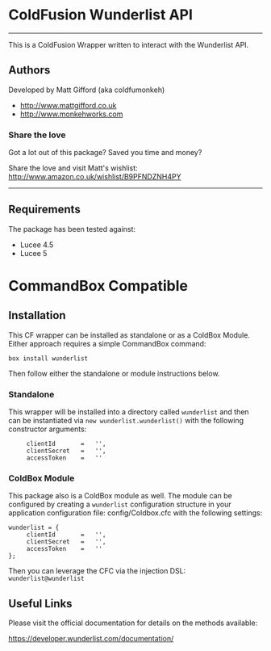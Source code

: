 # ColdFusion Wunderlist API

---

This is a ColdFusion Wrapper written to interact with the Wunderlist API.


## Authors

Developed by Matt Gifford (aka coldfumonkeh)

- http://www.mattgifford.co.uk
- http://www.monkehworks.com


### Share the love

Got a lot out of this package? Saved you time and money?

Share the love and visit Matt's wishlist: http://www.amazon.co.uk/wishlist/B9PFNDZNH4PY

---

## Requirements


The package has been tested against:

* Lucee 4.5
* Lucee 5

# CommandBox Compatible

## Installation
This CF wrapper can be installed as standalone or as a ColdBox Module. Either approach requires a simple CommandBox command:

`box install wunderlist`

Then follow either the standalone or module instructions below.

### Standalone
This wrapper will be installed into a directory called `wunderlist` and then can be instantiated via `new wunderlist.wunderlist()` with the following constructor arguments:

```
     clientId    	=	'',
     clientSecret   =	'',
     accessToken	=	''
```

### ColdBox Module
This package also is a ColdBox module as well. The module can be configured by creating a `wunderlist` configuration structure in your application configuration file: config/Coldbox.cfc with the following settings:

```
wunderlist = {
     clientId    	=	'',
     clientSecret   =	'',
     accessToken	=	''
};
```
Then you can leverage the CFC via the injection DSL: `wunderlist@wunderlist`

## Useful Links

Please visit the official documentation for details on the methods available:

https://developer.wunderlist.com/documentation/
